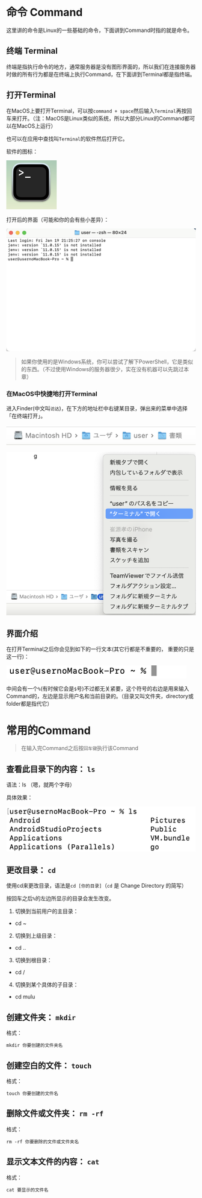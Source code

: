 # 命令 Command

这里讲的命令是Linux的一些基础的命令，下面讲到Command时指的就是命令。

## 终端 Terminal

终端是指执行命令的地方，通常服务器是没有图形界面的，所以我们在连接服务器时做的所有行为都是在终端上执行Command，在下面讲到Terminal都是指终端。

## 打开Terminal

在MacOS上要打开Terminal，可以按`command + space`然后输入`Terminal`再按回车来打开。（注：MacOS是Linux类似的系统，所以大部分Linux的Command都可以在MacOS上运行）

也可以在应用中查找叫`Terminal`的软件然后打开它。

软件的图标：

![](/images/terminal_icon.png)

打开后的界面（可能和你的会有些小差异）：

![](/images/terminal_image.png)

> 如果你使用的是Windows系统，你可以尝试了解下PowerShell，它是类似的东西。（不过使用Windows的服务器很少，实在没有机器可以先跳过本章）

### 在MacOS中快捷地打开Terminal

进入Finder(中文叫`访达`)，在下方的地址栏中右键某目录，弹出来的菜单中选择「在终端打开」。

![](/images/finder_bottom_bar.png)

![](/images/finder_bottom_right_click.png)

## 界面介绍

在打开Terminal之后你会见到如下的一行文本(其它行都是不重要的， 重要的只是这一行)：

![](/images/terminal_command_line.png)

中间会有一个`%`(有时候它会是`$`号)不过都无关紧要，这个符号的右边是用来输入Command的，左边是显示用户名和当前目录的。（目录又叫文件夹，directory或folder都是指代它）


# 常用的Command

> 在输入完Command之后按`回车键`执行该Command

## 查看此目录下的内容： `ls`

语法：ls （嗯，就两个字母）

具体效果：

![](/images/command_ls.png)

## 更改目录： `cd`

使用cd来更改目录，语法是`cd [你的目录]`（`cd` 是 Change Directory 的简写）

按回车之后`%`的左边所显示的目录会发生改变。

1. 切换到当前用户的主目录：
  - cd ~
2. 切换到上级目录：
  - cd .. 
3. 切换到根目录：
  - cd /
4. 切换到某个具体的子目录：
  - cd mulu

## 创建文件夹： `mkdir`

格式：

```
mkdir 你要创建的文件夹名
```

## 创建空白的文件： `touch`

格式：

```
touch 你要创建的文件名
```

## 删除文件或文件夹： `rm -rf`

格式：

```
rm -rf 你要删除的文件或文件夹名
```

## 显示文本文件的内容： `cat`

格式：

```
cat 要显示的文件名
```


